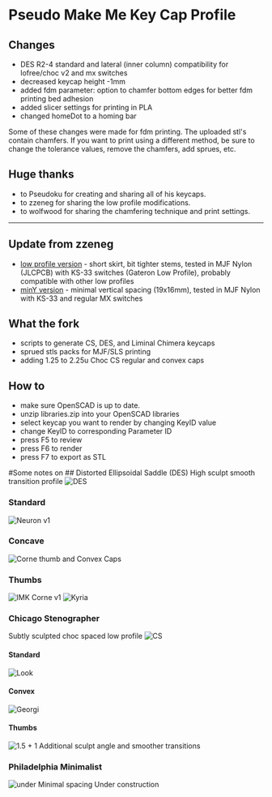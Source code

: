 # Pseudo Make Me Key Cap Profile

## Changes
* DES R2-4 standard and lateral (inner column) compatibility for lofree/choc v2 and mx switches
* decreased keycap height -1mm
* added fdm parameter: option to chamfer bottom edges for better fdm printing bed adhesion
* added slicer settings for printing in PLA
* changed homeDot to a homing bar

Some of these changes were made for fdm printing. The uploaded stl's contain chamfers. If you want to print using a different method, be sure to change the tolerance values, remove the chamfers, add sprues, etc. 

## Huge thanks
* to Pseudoku for creating and sharing all of his keycaps.
* to zzeneg for sharing the low profile modifications.
* to wolfwood for sharing the chamfering technique and print settings.

---

## Update from zzeneg
* [low profile version](https://github.com/zzeneg/PseudoMakeMeKeyCapProfiles/tree/master/stl/MX/lowprofile) - short skirt, bit tighter stems, tested in MJF Nylon (JLCPCB) with KS-33 switches (Gateron Low Profile), probably compatible with other low profiles
* [minY version](https://github.com/zzeneg/PseudoMakeMeKeyCapProfiles/tree/minY/stl/MX/lowprofile/minY) - minimal vertical spacing (19x16mm), tested in MJF Nylon with KS-33 and regular MX switches

## What the fork

* scripts to generate CS, DES, and Liminal Chimera keycaps
* sprued stls packs for MJF/SLS printing
* adding 1.25 to 2.25u Choc CS regular and convex caps

## How to
* make sure OpenSCAD is up to date.
* unzip libraries.zip into your OpenSCAD libraries
* select keycap you want to render by changing KeyID value
* change KeyID to corresponding Parameter ID
* press F5 to review
* press F6 to render
* press F7 to export as STL

#Some notes on ## Distorted Ellipsoidal Saddle (DES) High sculpt smooth transition profile
![DES](https://raw.githubusercontent.com/pseudoku/PseudoMakeMeKeyCapProfiles/master/Photo/R1-R5.png)
### Standard
![Neuron v1](https://raw.githubusercontent.com/pseudoku/PseudoMakeMeKeyCapProfiles/master/Photo/DES_cast.jpg)

### Concave
![Corne thumb and Convex Caps](https://raw.githubusercontent.com/pseudoku/PseudoMakeMeKeyCapProfiles/master/Photo/Convex.jpg)

### Thumbs
![IMK Corne v1](https://raw.githubusercontent.com/pseudoku/PseudoMakeMeKeyCapProfiles/master/Photo/DES_corne.jpg)
![Kyria](https://raw.githubusercontent.com/pseudoku/PseudoMakeMeKeyCapProfiles/master/Photo/DES_kyria.png)

### Chicago Stenographer
Subtly sculpted choc spaced low profile
![CS](https://raw.githubusercontent.com/pseudoku/PseudoMakeMeKeyCapProfiles/master/Photo/CS.png)
#### Standard
![Look](https://raw.githubusercontent.com/pseudoku/PseudoMakeMeKeyCapProfiles/master/Photo/CS_gergo.jpg)

#### Convex
![Georgi](https://raw.githubusercontent.com/pseudoku/PseudoMakeMeKeyCapProfiles/master/Photo/CS_convex.jpg)
#### Thumbs
![1.5 + 1](https://raw.githubusercontent.com/pseudoku/PseudoMakeMeKeyCapProfiles/master/Photo/CS_Thumb.png)
Additional sculpt angle and smoother transitions

### Philadelphia Minimalist
![under](https://raw.githubusercontent.com/pseudoku/PseudoMakeMeKeyCapProfiles/master/Photo/Philadelphia_Minimalist.png)
Minimal spacing
Under construction
